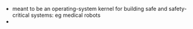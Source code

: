 -  meant to be an operating-system kernel for building safe and safety-critical systems: eg medical robots
-  
